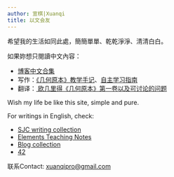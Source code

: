 ```yaml
---
author: 宣棋|Xuanqi
title: 以文会友
---
```

希望我的生活如同此處，簡簡單單、乾乾淨淨、清清白白。

如果妳想只閱讀中文內容：
- [博客中文合集](https://xuanqi.life/post/)  
- 写作：[《几何原本》教学手记](https://xunkeichiu.github.io/euclid_teaching/)、[自主学习指南](https://xunkeichiu.github.io/auto_study/)
- 翻译：[ 欧几里得《几何原本》第一卷以及可讨论的问题](https://xunkeichiu.github.io/euclid_translation/)

Wish my life be like this site, simple and pure. 

For writings in English, check:
- [SJC writing collection](https://1drv.ms/u/s!AtMil6mu7v2riSqkqz-qJ_kgO_O_?e=aZXdOe) 
- [Elements Teaching Notes](https://xunkeichiu.github.io/euclid_teaching_en/)
- [Blog collection](https://xuanqi.life/note/) 
- [42](https://1drv.ms/u/s!AtMil6mu7v2rig9ozNf8Dgg6UHzd)

联系Contact: xuanqipro@gmail.com